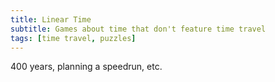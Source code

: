 ```yaml
---
title: Linear Time
subtitle: Games about time that don't feature time travel 
tags: [time travel, puzzles]
---
```


400 years, planning a speedrun, etc.